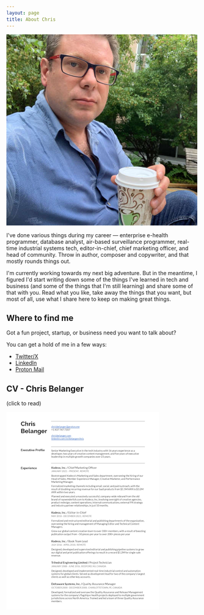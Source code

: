 ```yaml
---
layout: page
title: About Chris
---
```


![profile picture](/assets/images/chris-belanger-profile.jpg)

I've done various things during my career — enterprise e-health programmer, database analyst, air-based surveillance programmer, real-time industrial systems tech, editor-in-chief, chief marketing officer, and head of community. Throw in author, composer and copywriter, and that mostly rounds things out.

I'm currently working towards my next big adventure. But in the meantime, I figured I'd start writing down some of the things I've learned in tech and business (and some of the things that I'm still learning) and share some of that with you. Read what you like, take away the things that you want, but most of all, use what I share here to keep on making great things.

## Where to find me

Got a fun project, startup, or business need you want to talk about?

You can get a hold of me in a few ways:

- [Twitter/X](https://www.twitter.com/crispytwit)
- [LinkedIn](https://www.linkedin.com/in/belangerchris/)
- [Proton Mail](mailto:chrisbelanger@proton.me)

## CV - Chris Belanger

(click to read)

[![image](/assets/images/ChrisBelangerCV2023-09-NA-0001.jpg)](https://s3.us-east-2.amazonaws.com/chrisbelanger.com/ChrisBelangerCV2023-09-NA.pdf)

